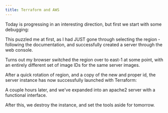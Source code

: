 ```yaml
---
title: Terraform and AWS
---
```


Today is progressing in an interesting direction, but first we start with some debugging:

This puzzled me at first, as I had JUST gone through selecting the region - following the documentation, and successfully created a server through the web console.

Turns out my browser switched the region over to east-1 at some point, with an entirely different set of image IDs for the same server images.

After a quick rotation of region, and a copy of the new and proper id, the server instance has now successfully launched with Terraform:

A couple hours later, and we've expanded into an apache2 server with a functional interface.

After this, we destroy the instance, and set the tools aside for tomorrow.

